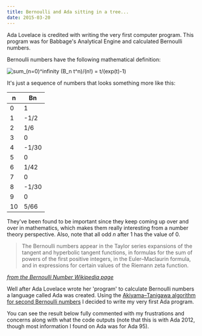 ```yaml
---
title: Bernoulli and Ada sitting in a tree...
date: 2015-03-20
---
```


Ada Lovelace is credited with writing the very first computer program. This program was for Babbage's Analytical Engine and calculated Bernoulli numbers. 

Bernoulli numbers have the following mathematical definition: 

![sum_(n=0)^infinity (B_n t^n)/(n!) = t/(exp(t)-1)](https://i.imgur.com/SRCs1pI.png)

It's just a sequence of numbers that looks something more like this:

| n | Bn   |
|---|------|
| 0 | 1    |
| 1 | -1/2 |
| 2 | 1/6  |
| 3 | 0    |
| 4 | -1/30| 
| 5 | 0    |
| 6 | 1/42 |
| 7 | 0    |
| 8 | -1/30| 
| 9 | 0    |
|10 | 5/66 | 


They've been found to be important since they keep coming up over and over in mathematics, which makes them really interesting from a number theory perspective. Also, note that all odd *n* after 1 has the value of 0. 


> The Bernoulli numbers appear in the Taylor series expansions of the tangent and hyperbolic tangent functions, in formulas for the sum of powers of the first positive integers, in the Euler–Maclaurin formula, and in expressions for certain values of the Riemann zeta function. 
<div class="citation"><cite><a href="http://en.wikipedia.org/wiki/Bernoulli_number">from the Bernoulli Number Wikipedia page</a></cite></div>

Well after Ada Lovelace wrote her 'program' to calculate Bernoulli numbers a language called Ada was created. Using the [Akiyama–Tanigawa algorithm for second Bernoulli numbers](http://en.wikipedia.org/wiki/Bernoulli_number#Algorithmic_description) I decided to write my very first Ada program. 

You can see the result below fully commented with my frustrations and concerns along with what the code outputs (note that this is with Ada 2012, though most information I found on Ada was for Ada 95).

<script src="https://gist.github.com/LindseyB/7f6918fd87855468496c.js"></script>